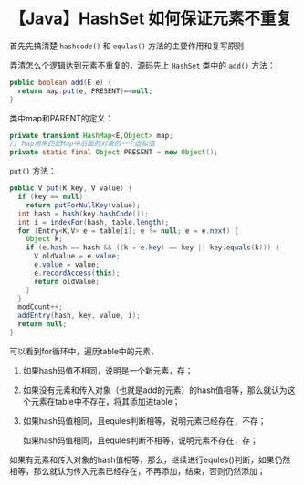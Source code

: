 # 【Java】HashSet 如何保证元素不重复

首先先搞清楚 `hashcode()` 和 `equlas()` 方法的主要作用和复写原则

弄清怎么个逻辑达到元素不重复的，源码先上 `HashSet` 类中的 `add()` 方法：

```java
public boolean add(E e) {
  return map.put(e, PRESENT)==null;
}
```

类中map和PARENT的定义：

```java
private transient HashMap<E,Object> map;
// Map用来匹配Map中后面的对象的一个虚拟值
private static final Object PRESENT = new Object();
```

`put()` 方法：

```java
public V put(K key, V value) {
  if (key == null)
    return putForNullKey(value);
  int hash = hash(key.hashCode());
  int i = indexFor(hash, table.length);
  for (Entry<K,V> e = table[i]; e != null; e = e.next) {
    Object k;
    if (e.hash == hash && ((k = e.key) == key || key.equals(k))) {
      V oldValue = e.value;
      e.value = value;
      e.recordAccess(this);
      return oldValue;
    }
  }
  modCount++;
  addEntry(hash, key, value, i);
  return null;
}
```

可以看到for循环中，遍历table中的元素， 

1. 如果hash码值不相同，说明是一个新元素，存；

2. 如果没有元素和传入对象（也就是add的元素）的hash值相等，那么就认为这个元素在table中不存在，将其添加进table；

3. 如果hash码值相同，且equles判断相等，说明元素已经存在，不存；

   如果hash码值相同，且equles判断不相等，说明元素不存在，存；

如果有元素和传入对象的hash值相等，那么，继续进行equles()判断，如果仍然相等，那么就认为传入元素已经存在，不再添加，结束，否则仍然添加；

